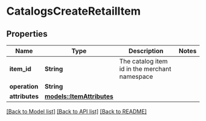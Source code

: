 # CatalogsCreateRetailItem

## Properties

Name | Type | Description | Notes
------------ | ------------- | ------------- | -------------
**item_id** | **String** | The catalog item id in the merchant namespace | 
**operation** | **String** |  | 
**attributes** | [**models::ItemAttributes**](ItemAttributes.md) |  | 

[[Back to Model list]](../README.md#documentation-for-models) [[Back to API list]](../README.md#documentation-for-api-endpoints) [[Back to README]](../README.md)


